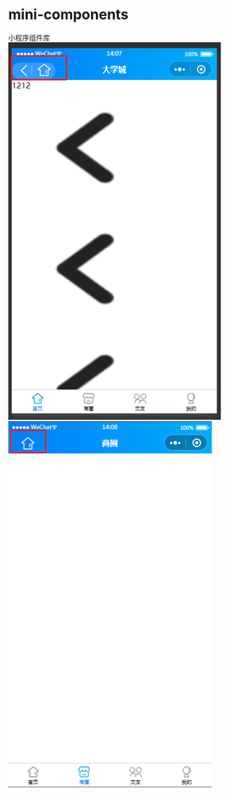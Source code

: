 # mini-components
小程序组件库
![image](https://github.com/DemoCode6/zidingyidaohanglan1/blob/master/0e2eb1f2a69192a15a03d192ef88397.png)
![image](https://github.com/DemoCode6/zidingyidaohanglan1/blob/master/3a743584b7ba05ff24abb341447ac61.png)

